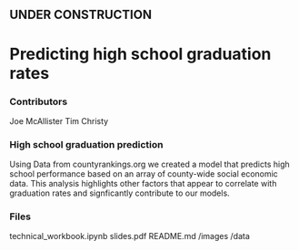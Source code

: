 ## UNDER CONSTRUCTION
# Predicting high school graduation rates

### Contributors
Joe McAllister
Tim Christy

### High school graduation prediction

Using Data from countyrankings.org we created a model that predicts high school performance based on an array of county-wide social economic data.  This analysis highlights other factors that appear to correlate with graduation rates and signficantly contribute to our models.  

### Files
technical_workbook.ipynb
slides.pdf
README.md
/images
/data
